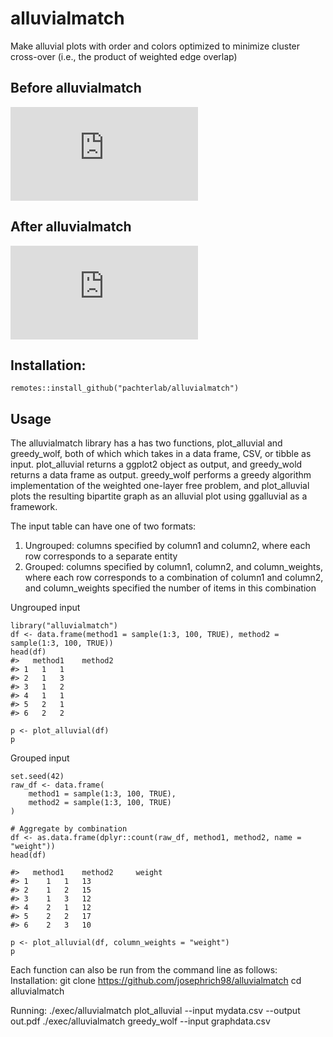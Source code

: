 # alluvialmatch
Make alluvial plots with order and colors optimized to minimize cluster cross-over (i.e., the product of weighted edge overlap)

## Before alluvialmatch
![alt text](https://github.com/pachterlab/varseek/blob/main/figures/ggalluvial.pdf?raw=true)

## After alluvialmatch
![alt text](https://github.com/pachterlab/varseek/blob/main/figures/alluvialmatch.pdf?raw=true)

## Installation: 
`remotes::install_github("pachterlab/alluvialmatch")`

## Usage
The alluvialmatch library has a has two functions, plot_alluvial and greedy_wolf, both of which which takes in a data frame, CSV, or tibble as input. plot_alluvial returns a ggplot2 object as output, and greedy_wold returns a data frame as output. greedy_wolf performs a greedy algorithm implementation of the weighted one-layer free problem, and plot_alluvial plots the resulting bipartite graph as an alluvial plot using ggalluvial as a framework.

The input table can have one of two formats: 
1) Ungrouped: columns specified by column1 and column2, where each row corresponds to a separate entity
2) Grouped: columns specified by column1, column2, and column_weights, where each row corresponds to a combination of column1 and column2, and column_weights specified the number of items in this combination

Ungrouped input
```
library("alluvialmatch")
df <- data.frame(method1 = sample(1:3, 100, TRUE), method2 = sample(1:3, 100, TRUE))
head(df)
#>   method1    method2
#> 1   1   1
#> 2   1   3
#> 3   1   2
#> 4   1   1
#> 5   2   1
#> 6   2   2

p <- plot_alluvial(df)
p
```

Grouped input
```
set.seed(42)
raw_df <- data.frame(
    method1 = sample(1:3, 100, TRUE),
    method2 = sample(1:3, 100, TRUE)
)

# Aggregate by combination
df <- as.data.frame(dplyr::count(raw_df, method1, method2, name = "weight"))
head(df)

#>   method1    method2     weight
#> 1	1	1	13	
#> 2	1	2	15	
#> 3	1	3	12	
#> 4	2	1	12	
#> 5	2	2	17	
#> 6	2	3	10	

p <- plot_alluvial(df, column_weights = "weight")
p
```

Each function can also be run from the command line as follows:
Installation:
git clone https://github.com/josephrich98/alluvialmatch
cd alluvialmatch

Running:
./exec/alluvialmatch plot_alluvial --input mydata.csv --output out.pdf
./exec/alluvialmatch greedy_wolf --input graphdata.csv
